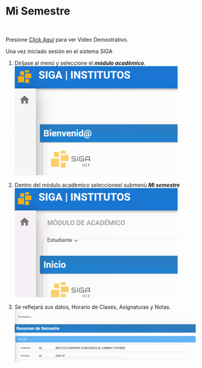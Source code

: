# **Mi Semestre**
<br>

Presione [Click Aquí](https://youtu.be/gBwgWKWPnkA) para ver Video Demostrativo. 

Una vez iniciado sesión en el sistema SIGA
1. Diríjase al menú y seleccione el ***módulo acadèmico***.
![Gif01](GIFMS1.gif)

2. Dentro del mòdulo acadèmico seleccioneel  submenù ***Mi semestre***
![Gif01](GIFMS2.gif)

3. Se reflejará sus datos, Horario de Clases, Asignaturas y Notas.
![Gif01](GIFMS3.gif)